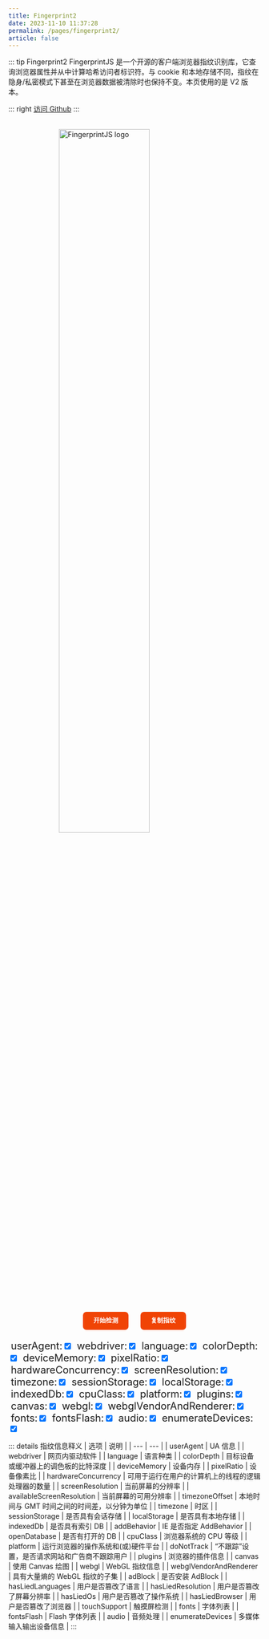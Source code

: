 ```yaml
---
title: Fingerprint2
date: 2023-11-10 11:37:28
permalink: /pages/fingerprint2/
article: false
---
```


::: tip Fingerprint2
FingerprintJS 是一个开源的客户端浏览器指纹识别库，它查询浏览器属性并从中计算哈希访问者标识符。与 cookie 和本地存储不同，指纹在隐身/私密模式下甚至在浏览器数据被清除时也保持不变。本页使用的是 V2 版本。

::: right
[访问 Github](https://github.com/fingerprintjs/fingerprintjs/tree/v2)
:::

<br>

<style>
    .fp-logo {
        display: block;
        margin-left: auto;
        margin-right: auto;
    }
    .fp-buttons {
        text-align: center;
        margin-top: 20px;
        margin-bottom: 20px;
    }
    .fp-buttons button {
        border: none;
        background: #f04405;
        color: #fff;
        font: inherit;
        font-size: 88%;
        font-weight: 600;
        line-height: 1.2;
        border-radius: 0.57em;
        cursor: pointer;
        padding: 0.85em 1.7em;
        text-align: center;
        outline: none;
        transition: all 0.25s ease-out;
        margin-left: 0.8em;
        margin-right: 0.8em;
    }
    .fp-buttons button:hover {
        background: #8c2703;
    }
    .fp-buttons button:active {
        background: #cd3f10;
    }
    .fp-buttons button:disabled {
        cursor: not-allowed;
        background: #e9987c;
    }
    .fp-control span {
        margin-left: 1%;
        font-size: 20px;
    }
    .fp-table table {
        width: 100%;
        border-collapse: collapse;
    }
    .fp-table table, th, td {
        border: 1px solid black;
    }
    .fp-table th:first-child,
    .fp-table td:first-child {
        white-space: nowrap; /* 第一列不换行 */
        max-width: 50px;
    }
    .fp-table th:not(:first-child),
    .fp-table td:not(:first-child) {
        word-wrap: break-word; /* 其他列自动换行 */
        max-width: 200px; /* 其他列的最大宽度 */
    }
</style>
<a href="https://github.com/fingerprintjs/fingerprintjs" target="_blank">
    <img src="https://static.spiderapi.cn/spiderdoc/images/docs/fingerprintjs.svg" alt="FingerprintJS logo" width="60%" class="fp-logo no-zoom">
</a>
<div class="fp-buttons">
    <button onclick="fpStart()">开始检测</button>
    <button onclick="fpCopy()">复制指纹</button>
</div>
<div class="fp-control">
    <span>userAgent:</span><label for="userAgent"></label><input type="checkbox" id="userAgent" checked="checked">
    <span>webdriver:</span><label for="webdriver"></label><input type="checkbox" id="webdriver" checked="checked">
    <span>language:</span><label for="language"></label><input type="checkbox" id="language" checked="checked">
    <span>colorDepth:</span><label for="colorDepth"></label><input type="checkbox" id="colorDepth" checked="checked">
    <span>deviceMemory:</span><label for="deviceMemory"></label><input type="checkbox" id="deviceMemory" checked="checked">
    <span>pixelRatio:</span><label for="pixelRatio"></label><input type="checkbox" id="pixelRatio" checked="checked">
    <span>hardwareConcurrency:</span><label for="hardwareConcurrency"></label><input type="checkbox" id="hardwareConcurrency" checked="checked">
    <span>screenResolution:</span><label for="screenResolution"></label><input type="checkbox" id="screenResolution" checked="checked">
    <span>timezone:</span><label for="timezone"></label><input type="checkbox" id="timezone" checked="checked">
    <span>sessionStorage:</span><label for="sessionStorage"></label><input type="checkbox" id="sessionStorage" checked="checked">
    <span>localStorage:</span><label for="localStorage"></label><input type="checkbox" id="localStorage" checked="checked">
    <span>indexedDb:</span><label for="indexedDb"></label><input type="checkbox" id="indexedDb" checked="checked">
    <span>cpuClass:</span><label for="cpuClass"></label><input type="checkbox" id="cpuClass" checked="checked">
    <span>platform:</span><label for="platform"></label><input type="checkbox" id="platform" checked="checked">
    <span>plugins:</span><label for="plugins"></label><input type="checkbox" id="plugins" checked="checked">
    <span>canvas:</span><label for="canvas"></label><input type="checkbox" id="canvas" checked="checked">
    <span>webgl:</span><label for="webgl"></label><input type="checkbox" id="webgl" checked="checked">
    <span>webglVendorAndRenderer:</span><label for="webglVendorAndRenderer"></label><input type="checkbox" id="webglVendorAndRenderer" checked="checked">
    <span>fonts:</span><label for="fonts"></label><input type="checkbox" id="fonts" checked="checked">
    <span>fontsFlash:</span><label for="fontsFlash"></label><input type="checkbox" id="fontsFlash" checked="checked">
    <span>audio:</span><label for="audio"></label><input type="checkbox" id="audio" checked="checked">
    <span>enumerateDevices:</span><label for="enumerateDevices"></label><input type="checkbox" id="enumerateDevices" checked="checked">
</div>

::: details 指纹信息释义
| 选项 | 说明 |
| --- | --- |
| userAgent | UA 信息 |
| webdriver | 网页内驱动软件 |
| language | 语言种类 |
| colorDepth | 目标设备或缓冲器上的调色板的比特深度 |
| deviceMemory | 设备内存 |
| pixelRatio | 设备像素比 |
| hardwareConcurrency | 可用于运行在用户的计算机上的线程的逻辑处理器的数量 |
| screenResolution | 当前屏幕的分辨率 |
| availableScreenResolution | 当前屏幕的可用分辨率 |
| timezoneOffset | 本地时间与 GMT 时间之间的时间差，以分钟为单位 |
| timezone | 时区 |
| sessionStorage | 是否具有会话存储 |
| localStorage | 是否具有本地存储 |
| indexedDb | 是否具有索引 DB |
| addBehavior | IE 是否指定 AddBehavior |
| openDatabase | 是否有打开的 DB |
| cpuClass | 浏览器系统的 CPU 等级 |
| platform | 运行浏览器的操作系统和(或)硬件平台 |
| doNotTrack | “不跟踪”设置，是否请求网站和广告商不跟踪用户 |
| plugins | 浏览器的插件信息 |
| canvas | 使用 Canvas 绘图 |
| webgl | WebGL 指纹信息 |
| webglVendorAndRenderer | 具有大量熵的 WebGL 指纹的子集 |
| adBlock | 是否安装 AdBlock |
| hasLiedLanguages | 用户是否篡改了语言 |
| hasLiedResolution | 用户是否篡改了屏幕分辨率 |
| hasLiedOs | 用户是否篡改了操作系统 |
| hasLiedBrowser | 用户是否篡改了浏览器 |
| touchSupport | 触摸屏检测 |
| fonts | 字体列表 |
| fontsFlash | Flash 字体列表 |
| audio | 音频处理 |
| enumerateDevices | 多媒体输入输出设备信息 |
:::

<div id="view"></div>
<div class="fp-table">
    <table id="fpTable" border="1" style="display: none;">
        <tr>
            <th>Key</th>
            <th>Value</th>
        </tr>
    </table>
</div>
<script src="https://cdn.staticfile.org/fingerprintjs2/2.1.0/fingerprint2.min.js"></script>
<script>
    function fpCopy() {
        if (window.fingerprint2) {
            let fpTextarea = document.createElement("textarea");
            fpTextarea.value = JSON.stringify(window.fingerprint2);
            document.body.appendChild(fpTextarea);
            fpTextarea.select();
            document.execCommand("copy");
            alert("指纹已复制到剪贴板！");
            document.body.removeChild(fpTextarea);
        } else {
            alert("指纹未加载！请先点击检测！");
        }
    }
    function fpStart() {
        const start = new Date().getTime();
        let optionsToExclude = ["userAgent", "webdriver", "language", "colorDepth", "deviceMemory", "pixelRatio", "hardwareConcurrency", "screenResolution", "timezone", "sessionStorage", "localStorage", "indexedDb", "cpuClass", "platform", "plugins", "canvas", "webgl", "webglVendorAndRenderer", "fonts", "fontsFlash", "audio", "enumerateDevices"];
        let excludes = {};
        optionsToExclude.forEach(option => {
            if (!document.querySelector(`#${option}`).checked) {
                excludes[option] = true;
            }
        });
        let options = { excludes: excludes };
        Fingerprint2.get(options, function (components) {
            const values = components.map(function (component) {
                return component.value;
            });
            const fingerprint2 = Fingerprint2.x64hash128(values.join(''), 31);
            let view = document.getElementById("view");
            view.innerHTML = '<h2 style="color: #f04405">指纹 : ' + fingerprint2 + '</h2>';
            view.innerHTML += '<h2 style="color: #f04405">耗时 : ' + (new Date().getTime() - start) + ' 毫秒</h2>';
            let fpTable = document.getElementById("fpTable");
            fpTable.style.display = "table";
            for (const c of components) {
                let row = fpTable.insertRow(-1);
                let cell1 = row.insertCell(0);
                let cell2 = row.insertCell(1);
                cell1.textContent = c.key;
                cell2.textContent = c.value;
            }
            components.unshift({"key": "fingerprint2", "value": fingerprint2});
            window.fingerprint2 = components;
        });
    }
</script>
